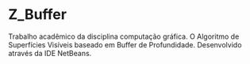 # Z_Buffer
Trabalho acadêmico da disciplina computação gráfica.  O Algoritmo de Superfícies Visíveis baseado em Buffer de Profundidade. Desenvolvido através da IDE NetBeans.
